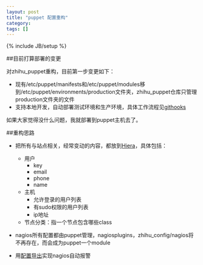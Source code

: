 ```yaml
---
layout: post
title: "puppet 配置重构"
category: 
tags: []
---
```

{% include JB/setup %}

##目前打算部署的变更

对zhihu_puppet重构，目前第一步变更如下：

* 现有/etc/puppet/manifests和/etc/puppet/modules移到/etc/puppet/environments/production文件夹，zhihu\_puppet仓库只管理production文件夹的文件
* 支持本地开发，自动部署测试环境和生产环境，具体工作流程见[githooks](http://git.in.zhihu.com/lyc/githooks/tree/master)

如果大家觉得没什么问题，我就部署到puppet主机去了。

##重构思路

* 把所有与站点相关，经常变动的内容，都放到[Hiera](http://docs.puppetlabs.com/hiera/1/#why-hiera)，具体包括：
    * 用户
        * key
        * email
        * phone
        * name
    * 主机
        * 允许登录的用户列表
        * 有sudo权限的用户列表
        * ip地址
    * 节点分类：指一个节点包含哪些class
 
* nagios所有配置都由puppet管理，nagiosplugins，zhihu_config/nagios将不再存在，而会成为puppet一个module
* 用[配置导出](http://docs.puppetlabs.com/puppet/latest/reference/lang_exported.html)实现nagios自动报警

